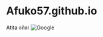 # Afuko57.github.io
Atita อทิตา 
![Google ](https://www.google.co.th/images/branding/googlelogo/2x/googlelogo_color_272x92dp.png)